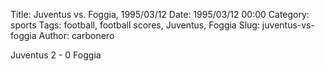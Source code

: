 Title: Juventus vs. Foggia, 1995/03/12
Date: 1995/03/12 00:00
Category: sports
Tags: football, football scores, Juventus, Foggia
Slug: juventus-vs-foggia
Author: carbonero


Juventus 2 - 0 Foggia
